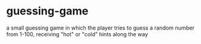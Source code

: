 # guessing-game
a small guessing game in which the player tries to guess a random number from 1-100, receiving "hot" or "cold" hints along the way
